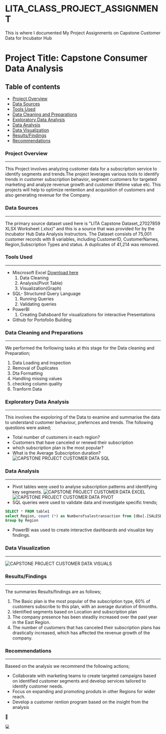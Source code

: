 # LITA_CLASS_PROJECT_ASSIGNMENT
This is where I documented My Project Assignments on Capstone Customer Data for Incubator Hub

# Project Title: Capstone Consumer Data Analysis

## Table of contents
- [Project Overview](#project-overview)
- [Data Sources](#data-sources)
- [Tools Used](#tools-used)
- [Data Cleaning and Preparations](#data-cleaning-and-preparations)
- [Exploratory Data Analysis](#exploratory-data-analysis)
- [Data Analysis](#data-analysis)
- [Data Visualization](#data-visualization)
- [Results/Findings](#resultsfindings)
- [Recommendations](#recommendations)


### Project Overview
----
This Project involves analyzing customer data for a subscription service to identify segments and trends.The project leverages various tools to identify trends in customer subscription behavior, segment customers for targeted marketing and analyze revenue growth and customer lifetime value etc. This projects will help to optimize rentention and acquisition of customers and also generating revenue for the Company.

### Data Sources
----
The primary source dataset used here is "LITA Capstone Dataset_27027859 XLSX Worksheet (.xlsx)" and this is a source that was provided for by the Incubator Hub Data Analysis Instructors. The Dataset consists of 75,001 customer records with 8 variables, including CustomerID, CustomerNames, Region,Subscription Types and status. A duplicates of 41,214 was removed.

### Tools Used
----
- Miscrosoft Excel [Download here](https://microsoft.com)
   1. Data Cleaning
   2. Analysis(Pivot Table)
   3. Visualization(Graph)
- SQL- Structured Query Language
   1. Running Queries
   2. Validating queries
- PowerBI
   1. Creating Dahsboard for visualizations for interactive Presentations
- Github for Portofolio Building

### Data Cleaning and Preparations
-----
We performed the forllowing tasks at this stage for the Data cleaning and Preparation;
   1. Data Loading and inspection
   2. Removal of Duplicates
   3. Dta Formatting
   4. Handling missing values
   5. checking column quality
   6. Tranform Data

### Exploratory Data Analysis
---
This involves the expoloring of the Data to examine and summarise the data to understand customer behaviour, prefernces and trends. The following questions were asked;
- Total number of customers in each region?
- Customers that have canceled or renewd their subscription
- which subscription plan is the most popular?
- What is the Average Subscription duration?
![CAPSTONE PROJECT CUSTOMER DATA SQL](https://github.com/user-attachments/assets/70542b31-70aa-48a1-84bb-bdb8503412e4)

### Data Analysis
-----
- Pivot tables were used to analyse subscription patterns and identifying key segments.
  ![CAPSTONE PROJECT CUSTOMER DATA EXCEL](https://github.com/user-attachments/assets/fcc7c37e-e5f6-47b1-bf99-1cf97cc0ac12)
 ![CAPSTONE PROJECT CUSTOMER DATA PIVOT](https://github.com/user-attachments/assets/5a5b4841-48d0-4a26-9de3-db97582d72a2)
- SQL queries were used to validate data and investigate specific trends;
```SQL
SELECT * FROM table1
select Region, count (*) as Numberofsalestransaction from [dbo].[SALESDATACAPSTONE]
Group by Region
```
- PowerBI was used to create interactive dashboards and visualize key findings.
  
### Data Visualization
---
![CAPSTONE PROJECT CUSTOMER DATA VISUALS](https://github.com/user-attachments/assets/2b513f50-3020-4988-9beb-c7c74e957372)

### Results/Findings
---
The summaries Results/findings are as follows;
1. The Basic plan is the most popular of the subscription type, 60% of customers subscribe to this plan, with an average duration of 6months.
2. Identified segments based on Location and subscription plan
3. The company presence has been steadliy increased over the past year in the East Region.
4. The number of customers that has canceled their subscription plans has drastically increased, which has affected the revenue growth of the company.

### Recommendations
---
Baseed on the analysis we recommend the following actions;
- Collaborate with marketing teams to create targeted campaigns based on identified customer segments and develop services tailored to identify customer needs.
- Focus on expanding and promoting produts in other Regions for wider reach.
- Develop a customer rention program based on the insight from the analysis

🥳

💻
